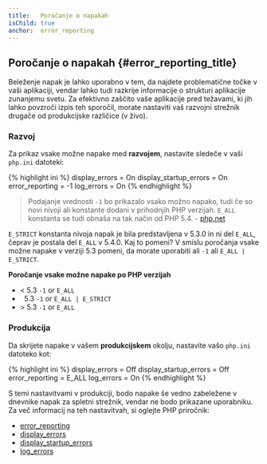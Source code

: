```yaml
---
title:   Poročanje o napakah
isChild: true
anchor:  error_reporting
---
```


## Poročanje o napakah {#error_reporting_title}

Beleženje napak je lahko uporabno v tem, da najdete problematične točke v vaši aplikaciji, vendar lahko tudi razkrije
informacije o strukturi aplikacije zunanjemu svetu. Za efektivno zaščito vaše aplikacije pred težavami, ki jih lahko
povzroči izpis teh sporočil, morate nastaviti vaš razvojni strežnik drugače od produkcijske različice (v živo).

### Razvoj

Za prikaz vsake možne napake med **razvojem**, nastavite sledeče v vaši `php.ini` datoteki:

{% highlight ini %}
display_errors = On
display_startup_errors = On
error_reporting = -1
log_errors = On
{% endhighlight %}

> Podajanje vrednosti `-1` bo prikazalo vsako možno napako, tudi če so novi nivoji ali konstante dodani v prihodnjih PHP verzijah. `E_ALL` konstanta se tudi obnaša na tak način od PHP 5.4. - [php.net](http://php.net/function.error-reporting)

`E_STRICT` konstanta nivoja napak je bila predstavljena v 5.3.0 in ni
del `E_ALL`, čeprav je postala del `E_ALL` v 5.4.0. Kaj to pomeni?
V smislu poročanja vsake možne napake v verziji 5.3 pomeni, da morate
uporabiti ali `-1` ali `E_ALL | E_STRICT`.

**Poročanje vsake možne napake po PHP verzijah**

* &lt; 5.3 `-1` or `E_ALL`
* &nbsp; 5.3 `-1` or `E_ALL | E_STRICT`
* &gt; 5.3 `-1` or `E_ALL`

### Produkcija

Da skrijete napake v vašem **produkcijskem** okolju, nastavite vašo `php.ini` datoteko kot:

{% highlight ini %}
display_errors = Off
display_startup_errors = Off
error_reporting = E_ALL
log_errors = On
{% endhighlight %}

S temi nastavitvami v produkciji, bodo napake še vedno zabeležene v dnevnike napak za spletni strežnik, vendar ne bodo
prikazane uporabniku. Za več informacij na teh nastavitvah, si oglejte PHP priročnik:

* [error_reporting](http://php.net/errorfunc.configuration#ini.error-reporting)
* [display_errors](http://php.net/errorfunc.configuration#ini.display-errors)
* [display_startup_errors](http://php.net/errorfunc.configuration#ini.display-startup-errors)
* [log_errors](http://php.net/errorfunc.configuration#ini.log-errors)
